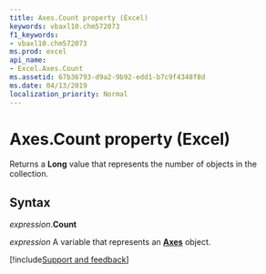 ```yaml
---
title: Axes.Count property (Excel)
keywords: vbaxl10.chm572073
f1_keywords:
- vbaxl10.chm572073
ms.prod: excel
api_name:
- Excel.Axes.Count
ms.assetid: 67b36793-d9a2-9b92-edd1-b7c9f4348f8d
ms.date: 04/13/2019
localization_priority: Normal
---
```



# Axes.Count property (Excel)

Returns a **Long** value that represents the number of objects in the collection.


## Syntax

_expression_.**Count**

_expression_ A variable that represents an **[Axes](Excel.Axes(object).md)** object.




[!include[Support and feedback](~/includes/feedback-boilerplate.md)]
